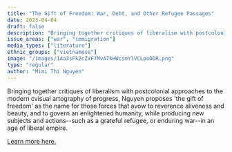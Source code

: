 ```yaml
---
title: "The Gift of Freedom: War, Debt, and Other Refugee Passages"
date: 2023-04-04
draft: false
description: "Bringing together critiques of liberalism with postcolonial approaches to the modern cvisual artography of progress, Nguyen proposes 'the gift of freedom' as the name for those forces that avow to reverence aliveness and beauty, and to govern an enlightened humanity, while producing new subjects and actions--such as a grateful refugee, or enduring war--in an age of liberal empire."
issue_areas: ["war", "immigration"]
media_types: ["literature"]
ethnic_groups: ["vietnamese"]
image: "/images/1Aa3sFk2cZxF7MvA7kHWcsmYlVCLpoDDR.png"
type: "regular"
author: "Mimi Thi Nguyen"
---
```


Bringing together critiques of liberalism with postcolonial approaches to the modern cvisual artography of progress, Nguyen proposes 'the gift of freedom' as the name for those forces that avow to reverence aliveness and beauty, and to govern an enlightened humanity, while producing new subjects and actions--such as a grateful refugee, or enduring war--in an age of liberal empire.

[Learn more here.](https://drive.google.com/file/d/10idZvNNG6hyPQ_b06Nfr4i85lStaSnwd/view?usp=sharing)
